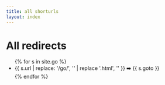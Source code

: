 ```yaml
---
title: all shorturls
layout: index
---
```

<h1>All redirects</h1>
<ul>
{% for s in site.go %}
    <li>{{ s.url | replace: '/go/', '' | replace '.html', '' }} ➡️ {{ s.goto }}</li>
{% endfor %}
</ul>
